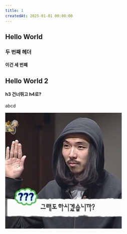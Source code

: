 ```yaml
---
title: 1
createdAt: 2025-01-01 00:00:00
---
```


## Hello World

### 두 번째 헤더

#### 이건 세 번째

## Hello World 2

#### h3 건너뛰고 h4로?

abcd

![](image.jpeg)
